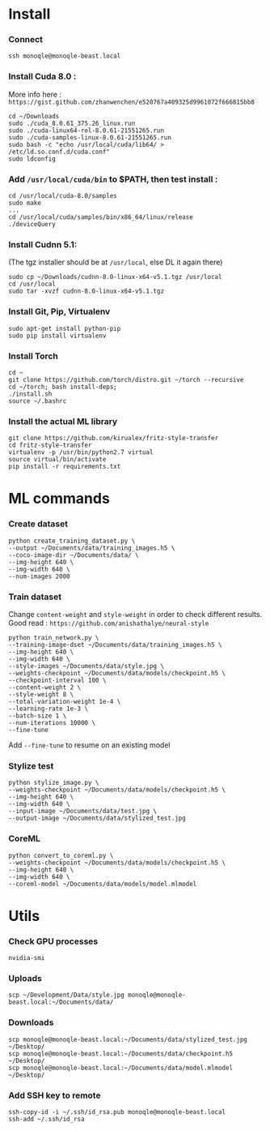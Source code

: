
# Install

### Connect

`ssh monoqle@monoqle-beast.local`

### Install Cuda 8.0 :
More info here : `https://gist.github.com/zhanwenchen/e520767a409325d9961072f666815bb8`
```
cd ~/Downloads
sudo ./cuda_8.0.61_375.26_linux.run
sudo ./cuda-linux64-rel-8.0.61-21551265.run
sudo ./cuda-samples-linux-8.0.61-21551265.run
sudo bash -c "echo /usr/local/cuda/lib64/ > /etc/ld.so.conf.d/cuda.conf"
sudo ldconfig
```

### Add `/usr/local/cuda/bin` to $PATH, then test install :
```
cd /usr/local/cuda-8.0/samples
sudo make
...
cd /usr/local/cuda/samples/bin/x86_64/linux/release
./deviceQuery
```

### Install Cudnn 5.1:
(The tgz installer should be at `/usr/local`, else DL it again there)
```
sudo cp ~/Downloads/cudnn-8.0-linux-x64-v5.1.tgz /usr/local
cd /usr/local
sudo tar -xvzf cudnn-8.0-linux-x64-v5.1.tgz
```

### Install Git, Pip, Virtualenv
```
sudo apt-get install python-pip
sudo pip install virtualenv
```

### Install Torch
```
cd ~
git clone https://github.com/torch/distro.git ~/torch --recursive
cd ~/torch; bash install-deps;
./install.sh
source ~/.bashrc
```

### Install the actual ML library
```
git clone https://github.com/kirualex/fritz-style-transfer
cd fritz-style-transfer
virtualenv -p /usr/bin/python2.7 virtual
source virtual/bin/activate
pip install -r requirements.txt
```

# ML commands

### Create dataset

```
python create_training_dataset.py \
--output ~/Documents/data/training_images.h5 \
--coco-image-dir ~/Documents/data/ \
--img-height 640 \
--img-width 640 \
--num-images 2000
```

### Train dataset
 
Change `content-weight` and  `style-weight` in order to check different results.
Good read : `https://github.com/anishathalye/neural-style`

```
python train_network.py \
--training-image-dset ~/Documents/data/training_images.h5 \
--img-height 640 \
--img-width 640 \
--style-images ~/Documents/data/style.jpg \
--weights-checkpoint ~/Documents/data/models/checkpoint.h5 \
--checkpoint-interval 100 \
--content-weight 2 \
--style-weight 8 \
--total-variation-weight 1e-4 \
--learning-rate 1e-3 \
--batch-size 1 \
--num-iterations 10000 \
--fine-tune
```


Add  `--fine-tune` to resume on an existing model

### Stylize test

```
python stylize_image.py \
--weights-checkpoint ~/Documents/data/models/checkpoint.h5 \
--img-height 640 \
--img-width 640 \
--input-image ~/Documents/data/test.jpg \
--output-image ~/Documents/data/stylized_test.jpg
```

### CoreML

```
python convert_to_coreml.py \
--weights-checkpoint ~/Documents/data/models/checkpoint.h5 \
--img-height 640 \
--img-width 640 \
--coreml-model ~/Documents/data/models/model.mlmodel
```

# Utils

### Check GPU processes

`nvidia-smi`

### Uploads
```
scp ~/Development/Data/style.jpg monoqle@monoqle-beast.local:~/Documents/data/
```

### Downloads
```
scp monoqle@monoqle-beast.local:~/Documents/data/stylized_test.jpg ~/Desktop/
scp monoqle@monoqle-beast.local:~/Documents/data/checkpoint.h5 ~/Desktop/
scp monoqle@monoqle-beast.local:~/Documents/data/model.mlmodel ~/Desktop/
```

### Add SSH key to remote
```
ssh-copy-id -i ~/.ssh/id_rsa.pub monoqle@monoqle-beast.local
ssh-add ~/.ssh/id_rsa
```
